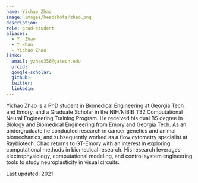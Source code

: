 ```yaml
---
name: Yichao Zhao
image: images/headshots/zhao.png
description:
role: grad-student
aliases:
  - Y. Zhao
  - Y Zhao
  - Yichao Zhao
links:
  email: yzhao356@gatech.edu
  orcid: 
  google-scholar: 
  github: 
  twitter: 
  linkedin: 
---
```


Yichao Zhao is a PhD student in Biomedical Engineering at Georgia Tech and Emory, and a Graduate Scholar in the NIH/NIBIB T32 Computational Neural Engineering Training Program. He received his dual BS degree in Biology and Biomedical Engineering from Emory and Georgia Tech. As an undergraduate he conducted research in cancer genetics and animal biomechanics, and subsequently worked as a flow cytometry specialist at Raybiotech. Chao returns to GT-Emory with an interest in exploring computational methods in biomedical research. His research leverages electrophysiology, computational modeling, and control system engineering tools to study neuroplasticity in visual circuits.

Last updated: 2021
